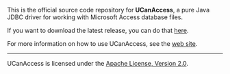 This is the official source code repository for **UCanAccess**, a pure Java JDBC driver for working with
Microsoft Access database files.

If you want to download the latest release, you can do that [here](https://sourceforge.net/projects/ucanaccess/files/latest/download).

For more information on how to use UCanAccess, see the [web site](http://ucanaccess.sourceforge.net/site.html).

---

UCanAccess is licensed under the [Apache License, Version 2.0](http://www.apache.org/licenses/LICENSE-2.0).